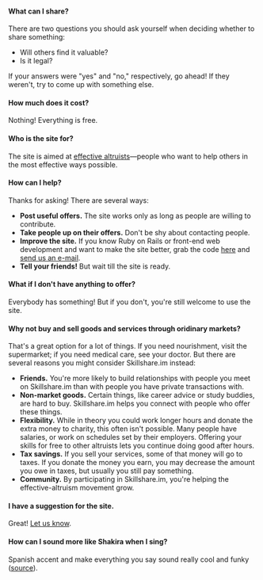 #### What can I share?

There are two questions you should ask yourself when deciding whether
to share something:

* Will others find it valuable?
* Is it legal?

If your answers were "yes" and "no," respectively, go ahead! If they
weren't, try to come up with something else.

#### How much does it cost?

Nothing! Everything is free.

#### Who is the site for?

The site is aimed at
[effective altruists](http://80000hours.org/what-is-an-effective-altruist)—people
who want to help others in the most effective ways possible.

#### How can I help?

Thanks for asking! There are several ways:

* **Post useful offers.** The site works only as long as people are
  willing to contribute.
* **Take people up on their offers.** Don't be shy about contacting
  people.
* **Improve the site.** If you know Ruby on Rails or front-end web
  development and want to make the site better, grab the code
  [here](https://github.com/patbl/ea-skillshare) and
  [send us an e-mail](mailto:doesnotexist@skillshare.im).
* **Tell your friends!** But wait till the site is ready.

#### What if I don't have anything to offer?

Everybody has something! But if you don't, you're still welcome to use
the site.

#### Why not buy and sell goods and services through oridinary markets?

That's a great option for a lot of things. If you need nourishment,
visit the supermarket; if you need medical care, see your doctor. But there are several reasons
you might consider Skillshare.im instead:

* **Friends.** You're more likely to build relationships with people
  you meet on Skillshare.im than with people you have private
  transactions with.
* **Non-market goods.** Certain things, like career advice or study
  buddies, are hard to buy. Skillshare.im helps you connect with
  people who offer these things.
* **Flexibility.** While in theory you could work longer hours and
  donate the extra money to charity, this often isn't possible. Many
  people have salaries, or work on schedules set by their employers.
  Offering your skills for free to other altruists lets you continue
  doing good after hours.
* **Tax savings.** If you sell your services, some of that money will go to
  taxes. If you donate the money you earn, you may decrease the amount
  you owe in taxes, but usually you still pay something.
* **Community.** By participating in Skillshare.im, you're helping the
  effective-altruism movement grow.

#### I have a suggestion for the site.

Great! [Let us know](mailto:ozzie.gooen@80000hours.org).

#### How can I sound more like Shakira when I sing?

Spanish accent and make everything you say sound really cool and funky ([source](http://answers.yahoo.com/question/index?qid=20091122120932AAuIAg5)).
